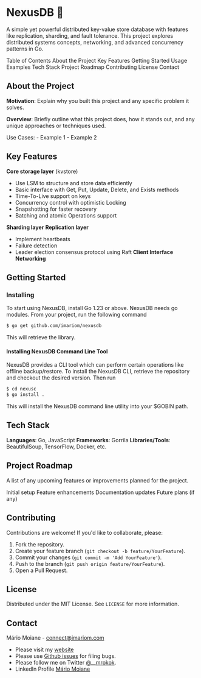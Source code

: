 # NexusDB 🚀

A simple yet powerful distributed key-value store database with features like replication, sharding, and fault tolerance. This project explores distributed systems concepts, networking, and advanced concurrency patterns in Go.

Table of Contents
About the Project
Key Features
Getting Started
Usage Examples
Tech Stack
Project Roadmap
Contributing
License
Contact

## About the Project
**Motivation**: Explain why you built this project and any specific problem it solves.

**Overview**: Briefly outline what this project does, how it stands out, and any unique approaches or techniques used.

Use Cases:
    - Example 1
    - Example 2

##  Key Features

**Core storage layer** (kvstore)
  - Use LSM to structure and store data efficiently
  - Basic interface with Get, Put, Update, Delete, and Exists methods
  - Time-To-Live support on keys
  - Concurrency control with optimistic Locking
  - Snapshotting for faster recovery
  - Batching and atomic Operations support

**Sharding layer**
**Replication layer**
  - Implement heartbeats
  - Failure detection
  - Leader election consensus protocol using Raft
**Client Interface**
**Networking**
    
## Getting Started

### Installing
To start using NexusDB, install Go 1.23 or above. NexusDB needs go modules. From your project, run the following command

```sh
$ go get github.com/imariom/nexusdb
```
This will retrieve the library.

#### Installing NexusDB Command Line Tool

NexusDB provides a CLI tool which can perform certain operations like offline backup/restore.  To install the NexusDB CLI,
retrieve the repository and checkout the desired version.  Then run
```sh
$ cd nexusc
$ go install .
```
This will install the NexusDB command line utility into your $GOBIN path.

## Tech Stack
**Languages**: Go, JavaScript
**Frameworks**: Gorrila
**Libraries/Tools**: BeautifulSoup, TensorFlow, Docker, etc.

## Project Roadmap
A list of any upcoming features or improvements planned for the project.

 Initial setup
 Feature enhancements
 Documentation updates
 Future plans (if any)

## Contributing
Contributions are welcome! If you'd like to collaborate, please:
1. Fork the repository.
2. Create your feature branch (`git checkout -b feature/YourFeature`).
3. Commit your changes (`git commit -m 'Add YourFeature'`).
4. Push to the branch (`git push origin feature/YourFeature`).
5. Open a Pull Request.

## License
Distributed under the MIT License. See `LICENSE` for more information.

## Contact
Mário Moiane - [connect@imariom.com](mailto:connect@imariom.com)
- Please visit my [website](https://imariom.com)
- Please use [Github issues](https://github.com/imariom/NexusDB) for filing bugs.
- Please follow me on Twitter [@__mrokok](https://x.com/__mrokok).
- LinkedIn Profile [Mário Moiane](https://www.linkedin.com/in/m%C3%A1rio-moiane-5aa424202)
